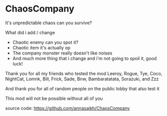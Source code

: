 # ChaosCompany
It's unpredictable chaos can you survive?


What did i add / change
- Chaotic enemy can you spot it?
- Chaotic item it's actually op
- The company monster really doesn't like noises
- And much more thing that i change and i'm not going to spoil it, good luck!

Thank you for all my friends who tested the mod Leeroy, Rogue, Tye, Coco, NightCat, Lomnk, Bill, Frick, Sade, Bnw, Bambaratatata, Sorazuki, and Zzz

And thank you for all of random people on the public lobby that also test it

This mod will not be possible without all of you

source code: https://github.com/annasajkh/ChaosCompany